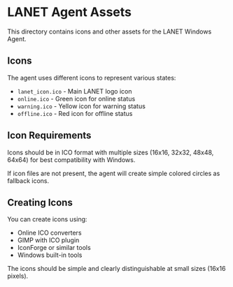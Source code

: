 # LANET Agent Assets

This directory contains icons and other assets for the LANET Windows Agent.

## Icons

The agent uses different icons to represent various states:

- `lanet_icon.ico` - Main LANET logo icon
- `online.ico` - Green icon for online status
- `warning.ico` - Yellow icon for warning status  
- `offline.ico` - Red icon for offline status

## Icon Requirements

Icons should be in ICO format with multiple sizes (16x16, 32x32, 48x48, 64x64) for best compatibility with Windows.

If icon files are not present, the agent will create simple colored circles as fallback icons.

## Creating Icons

You can create icons using:
- Online ICO converters
- GIMP with ICO plugin
- IconForge or similar tools
- Windows built-in tools

The icons should be simple and clearly distinguishable at small sizes (16x16 pixels).
